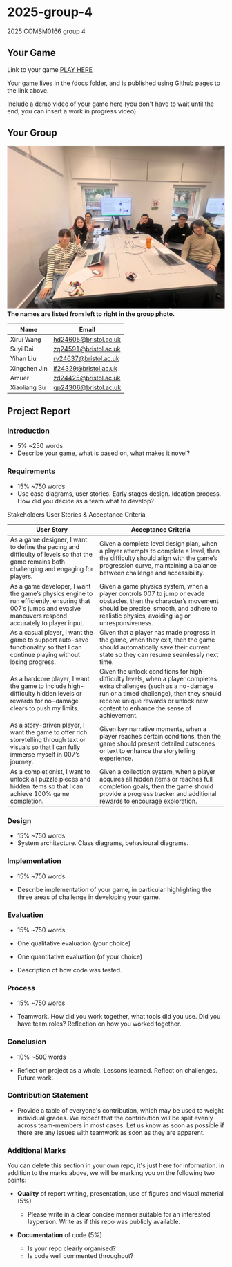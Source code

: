 # 2025-group-4
2025 COMSM0166 group 4

## Your Game

Link to your game [PLAY HERE](https://uob-comsm0166.github.io/2025-group-4/game-prototype/)

Your game lives in the [/docs](/docs) folder, and is published using Github pages to the link above.

Include a demo video of your game here (you don't have to wait until the end, you can insert a work in progress video)

## Your Group
![Group Photo](images/group4-photo.jpg)
**The names are listed from left to right in the group photo.**

| Name                  | Email                      |
|-----------------------|---------------------------|
| Xirui Wang           | hd24605@bristol.ac.uk      |
| Suyi Dai            | zq24591@bristol.ac.uk      |
| Yihan Liu           | rv24637@bristol.ac.uk      |
| Xingchen Jin        | if24329@bristol.ac.uk      |
| Amuer               | zd24425@bristol.ac.uk      |
| Xiaoliang Su        | gp24306@bristol.ac.uk      |

## Project Report

### Introduction

- 5% ~250 words 
- Describe your game, what is based on, what makes it novel? 

### Requirements 

- 15% ~750 words
- Use case diagrams, user stories. Early stages design. Ideation process. How did you decide as a team what to develop? 

Stakeholders
User Stories & Acceptance Criteria

| User Story                  | Acceptance Criteria                      |
|-----------------------|---------------------------|
| As a game designer, I want to define the pacing and difficulty of levels so that the game remains both challenging and engaging for players.           | Given a complete level design plan, when a player attempts to complete a level, then the difficulty should align with the game’s progression curve, maintaining a balance between challenge and accessibility.      |
| As a game developer, I want the game’s physics engine to run efficiently, ensuring that 007’s jumps and evasive maneuvers respond accurately to player input.            | Given a game physics system, when a player controls 007 to jump or evade obstacles, then the character’s movement should be precise, smooth, and adhere to realistic physics, avoiding lag or unresponsiveness.      |
| As a casual player, I want the game to support auto-save functionality so that I can continue playing without losing progress.          | Given that a player has made progress in the game, when they exit, then the game should automatically save their current state so they can resume seamlessly next time.     |
| As a hardcore player, I want the game to include high-difficulty hidden levels or rewards for no-damage clears to push my limits.       | Given the unlock conditions for high-difficulty levels, when a player completes extra challenges (such as a no-damage run or a timed challenge), then they should receive unique rewards or unlock new content to enhance the sense of achievement.      |
| As a story-driven player, I want the game to offer rich storytelling through text or visuals so that I can fully immerse myself in 007’s journey.             | Given key narrative moments, when a player reaches certain conditions, then the game should present detailed cutscenes or text to enhance the storytelling experience.      |
| As a completionist, I want to unlock all puzzle pieces and hidden items so that I can achieve 100% game completion.        | Given a collection system, when a player acquires all hidden items or reaches full completion goals, then the game should provide a progress tracker and additional rewards to encourage exploration.      |



### Design

- 15% ~750 words 
- System architecture. Class diagrams, behavioural diagrams. 

### Implementation

- 15% ~750 words

- Describe implementation of your game, in particular highlighting the three areas of challenge in developing your game. 

### Evaluation

- 15% ~750 words

- One qualitative evaluation (your choice) 

- One quantitative evaluation (of your choice) 

- Description of how code was tested. 

### Process 

- 15% ~750 words

- Teamwork. How did you work together, what tools did you use. Did you have team roles? Reflection on how you worked together. 

### Conclusion

- 10% ~500 words

- Reflect on project as a whole. Lessons learned. Reflect on challenges. Future work. 

### Contribution Statement

- Provide a table of everyone's contribution, which may be used to weight individual grades. We expect that the contribution will be split evenly across team-members in most cases. Let us know as soon as possible if there are any issues with teamwork as soon as they are apparent. 

### Additional Marks

You can delete this section in your own repo, it's just here for information. in addition to the marks above, we will be marking you on the following two points:

- **Quality** of report writing, presentation, use of figures and visual material (5%) 
  - Please write in a clear concise manner suitable for an interested layperson. Write as if this repo was publicly available.

- **Documentation** of code (5%)

  - Is your repo clearly organised? 
  - Is code well commented throughout?
